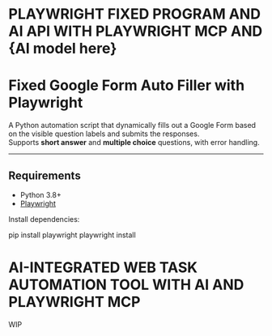 # PLAYWRIGHT FIXED PROGRAM AND AI API WITH PLAYWRIGHT MCP AND {AI model here}



# Fixed Google Form Auto Filler with Playwright

A Python automation script that dynamically fills out a Google Form based on the visible question labels and submits the responses.  
Supports **short answer** and **multiple choice** questions, with error handling.

---

## Requirements

- Python 3.8+
- [Playwright](https://playwright.dev/python/)

Install dependencies:

pip install playwright
playwright install

# AI-INTEGRATED WEB TASK AUTOMATION TOOL WITH AI AND PLAYWRIGHT MCP

WIP